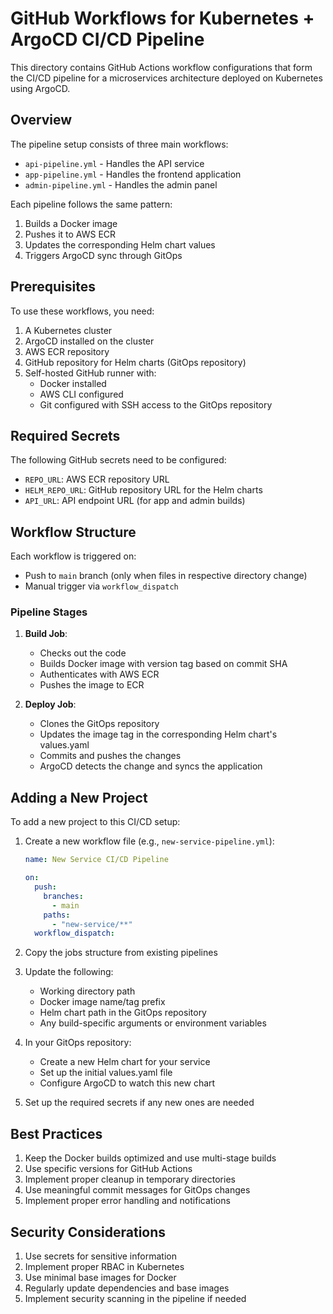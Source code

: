 # GitHub Workflows for Kubernetes + ArgoCD CI/CD Pipeline

This directory contains GitHub Actions workflow configurations that form the CI/CD pipeline for a microservices architecture deployed on Kubernetes using ArgoCD.

## Overview

The pipeline setup consists of three main workflows:

- `api-pipeline.yml` - Handles the API service
- `app-pipeline.yml` - Handles the frontend application
- `admin-pipeline.yml` - Handles the admin panel

Each pipeline follows the same pattern:

1. Builds a Docker image
2. Pushes it to AWS ECR
3. Updates the corresponding Helm chart values
4. Triggers ArgoCD sync through GitOps

## Prerequisites

To use these workflows, you need:

1. A Kubernetes cluster
2. ArgoCD installed on the cluster
3. AWS ECR repository
4. GitHub repository for Helm charts (GitOps repository)
5. Self-hosted GitHub runner with:
   - Docker installed
   - AWS CLI configured
   - Git configured with SSH access to the GitOps repository

## Required Secrets

The following GitHub secrets need to be configured:

- `REPO_URL`: AWS ECR repository URL
- `HELM_REPO_URL`: GitHub repository URL for the Helm charts
- `API_URL`: API endpoint URL (for app and admin builds)

## Workflow Structure

Each workflow is triggered on:

- Push to `main` branch (only when files in respective directory change)
- Manual trigger via `workflow_dispatch`

### Pipeline Stages

1. **Build Job**:

   - Checks out the code
   - Builds Docker image with version tag based on commit SHA
   - Authenticates with AWS ECR
   - Pushes the image to ECR

2. **Deploy Job**:
   - Clones the GitOps repository
   - Updates the image tag in the corresponding Helm chart's values.yaml
   - Commits and pushes the changes
   - ArgoCD detects the change and syncs the application

## Adding a New Project

To add a new project to this CI/CD setup:

1. Create a new workflow file (e.g., `new-service-pipeline.yml`):

   ```yaml
   name: New Service CI/CD Pipeline

   on:
     push:
       branches:
         - main
       paths:
         - "new-service/**"
     workflow_dispatch:
   ```

2. Copy the jobs structure from existing pipelines

3. Update the following:

   - Working directory path
   - Docker image name/tag prefix
   - Helm chart path in the GitOps repository
   - Any build-specific arguments or environment variables

4. In your GitOps repository:

   - Create a new Helm chart for your service
   - Set up the initial values.yaml file
   - Configure ArgoCD to watch this new chart

5. Set up the required secrets if any new ones are needed

## Best Practices

1. Keep the Docker builds optimized and use multi-stage builds
2. Use specific versions for GitHub Actions
3. Implement proper cleanup in temporary directories
4. Use meaningful commit messages for GitOps changes
5. Implement proper error handling and notifications

## Security Considerations

1. Use secrets for sensitive information
2. Implement proper RBAC in Kubernetes
3. Use minimal base images for Docker
4. Regularly update dependencies and base images
5. Implement security scanning in the pipeline if needed

